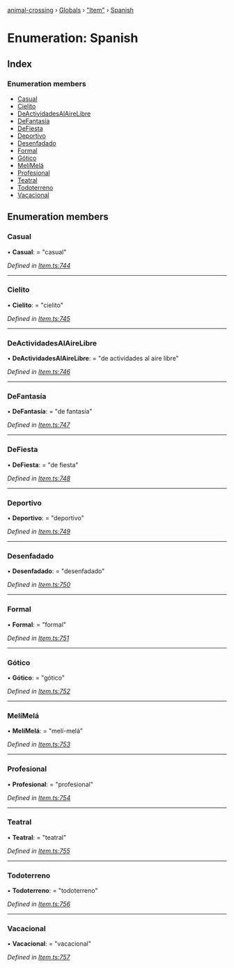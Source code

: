 [animal-crossing](../README.md) › [Globals](../globals.md) › ["Item"](../modules/_item_.md) › [Spanish](_item_.spanish.md)

# Enumeration: Spanish

## Index

### Enumeration members

* [Casual](_item_.spanish.md#casual)
* [Cielito](_item_.spanish.md#cielito)
* [DeActividadesAlAireLibre](_item_.spanish.md#deactividadesalairelibre)
* [DeFantasía](_item_.spanish.md#defantasía)
* [DeFiesta](_item_.spanish.md#defiesta)
* [Deportivo](_item_.spanish.md#deportivo)
* [Desenfadado](_item_.spanish.md#desenfadado)
* [Formal](_item_.spanish.md#formal)
* [Gótico](_item_.spanish.md#gótico)
* [MelíMelá](_item_.spanish.md#melímelá)
* [Profesional](_item_.spanish.md#profesional)
* [Teatral](_item_.spanish.md#teatral)
* [Todoterreno](_item_.spanish.md#todoterreno)
* [Vacacional](_item_.spanish.md#vacacional)

## Enumeration members

###  Casual

• **Casual**: = "casual"

*Defined in [Item.ts:744](https://github.com/Norviah/animal-crossing/blob/ac736df/module/types/Item.ts#L744)*

___

###  Cielito

• **Cielito**: = "cielito"

*Defined in [Item.ts:745](https://github.com/Norviah/animal-crossing/blob/ac736df/module/types/Item.ts#L745)*

___

###  DeActividadesAlAireLibre

• **DeActividadesAlAireLibre**: = "de actividades al aire libre"

*Defined in [Item.ts:746](https://github.com/Norviah/animal-crossing/blob/ac736df/module/types/Item.ts#L746)*

___

###  DeFantasía

• **DeFantasía**: = "de fantasía"

*Defined in [Item.ts:747](https://github.com/Norviah/animal-crossing/blob/ac736df/module/types/Item.ts#L747)*

___

###  DeFiesta

• **DeFiesta**: = "de fiesta"

*Defined in [Item.ts:748](https://github.com/Norviah/animal-crossing/blob/ac736df/module/types/Item.ts#L748)*

___

###  Deportivo

• **Deportivo**: = "deportivo"

*Defined in [Item.ts:749](https://github.com/Norviah/animal-crossing/blob/ac736df/module/types/Item.ts#L749)*

___

###  Desenfadado

• **Desenfadado**: = "desenfadado"

*Defined in [Item.ts:750](https://github.com/Norviah/animal-crossing/blob/ac736df/module/types/Item.ts#L750)*

___

###  Formal

• **Formal**: = "formal"

*Defined in [Item.ts:751](https://github.com/Norviah/animal-crossing/blob/ac736df/module/types/Item.ts#L751)*

___

###  Gótico

• **Gótico**: = "gótico"

*Defined in [Item.ts:752](https://github.com/Norviah/animal-crossing/blob/ac736df/module/types/Item.ts#L752)*

___

###  MelíMelá

• **MelíMelá**: = "melí-melá"

*Defined in [Item.ts:753](https://github.com/Norviah/animal-crossing/blob/ac736df/module/types/Item.ts#L753)*

___

###  Profesional

• **Profesional**: = "profesional"

*Defined in [Item.ts:754](https://github.com/Norviah/animal-crossing/blob/ac736df/module/types/Item.ts#L754)*

___

###  Teatral

• **Teatral**: = "teatral"

*Defined in [Item.ts:755](https://github.com/Norviah/animal-crossing/blob/ac736df/module/types/Item.ts#L755)*

___

###  Todoterreno

• **Todoterreno**: = "todoterreno"

*Defined in [Item.ts:756](https://github.com/Norviah/animal-crossing/blob/ac736df/module/types/Item.ts#L756)*

___

###  Vacacional

• **Vacacional**: = "vacacional"

*Defined in [Item.ts:757](https://github.com/Norviah/animal-crossing/blob/ac736df/module/types/Item.ts#L757)*
